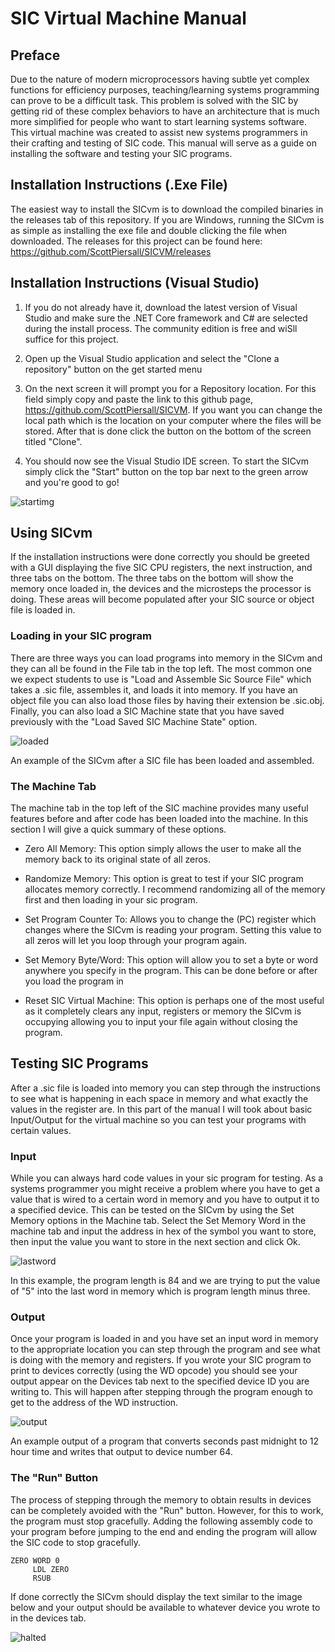 # SIC Virtual Machine Manual 

## Preface

Due to the nature of modern microprocessors having subtle yet complex functions for efficiency purposes, teaching/learning systems programming can prove to be a difficult task. This problem is solved with the SIC by getting rid of these complex behaviors to have an architecture that is much more simplified for people who want to start learning systems software. This virtual machine was created to assist new systems programmers in their crafting and testing of SIC code. This manual will serve as a guide on installing the software and testing your SIC programs.

## Installation Instructions (.Exe File)

The easiest way to install the SICvm is to download the compiled binaries in the releases tab of this repository. If you are Windows, running the SICvm is as simple as installing the exe file and double clicking the file when downloaded. The releases for this project can be found here: https://github.com/ScottPiersall/SICVM/releases

## Installation Instructions (Visual Studio)

1. If you do not already have it, download the latest version of Visual Studio and make sure the .NET Core framework and C# are selected during the install process. The community edition is free and wiSll suffice for this project.

2. Open up the Visual Studio application and select the "Clone a repository" button on the get started menu

3. On the next screen it will prompt you for a Repository location. For this field simply copy and paste the link to this github page, https://github.com/ScottPiersall/SICVM. If you want you can change the local path which is the location on your computer where the files will be stored. After that is done click the button on the bottom of the screen titled "Clone".

4. You should now see the Visual Studio IDE screen. To start the SICvm simply click the "Start" button on the top bar next to the green arrow and you're good to go!

![startimg](https://github.com/EllisLevine/imagesForSICmanual/blob/main/start.PNG)


## Using SICvm

If the installation instructions were done correctly you should be greeted with a GUI displaying the five SIC CPU registers, the next instruction, and three tabs on the bottom. The three tabs on the bottom will show the memory once loaded in, the devices and the microsteps the processor is doing. These areas will become populated after your SIC source or object file is loaded in.

### Loading in your SIC program

There are three ways you can load programs into memory in the SICvm and they can all be found in the File tab in the top left. The most common one we expect students to use is "Load and Assemble Sic Source File" which takes a .sic file, assembles it, and loads it into memory. If you have an object file you can also load those files by having their extension be .sic.obj. Finally, you can also load a SIC Machine state that you have saved previously with the "Load Saved SIC Machine State" option.

![loaded](https://github.com/EllisLevine/imagesForSICmanual/blob/main/loaded%20program.PNG)

An example of the SICvm after a SIC file has been loaded and assembled.

### The Machine Tab

The machine tab in the top left of the SIC machine provides many useful features before and after code has been loaded into the machine. In this section I will give a quick summary of these options.

* Zero All Memory: This option simply allows the user to make all the memory back to its original state of all zeros.

* Randomize Memory: This option is great to test if your SIC program allocates memory correctly. I recommend randomizing all of the memory first and then loading in your sic program.

* Set Program Counter To: Allows you to change the (PC) register which changes where the SICvm is reading your program. Setting this value to all zeros will let you loop through your program again.

* Set Memory Byte/Word: This option will allow you to set a byte or word anywhere you specify in the program. This can be done before or after you load the program in

* Reset SIC Virtual Machine: This option is perhaps one of the most useful as it completely clears any input, registers or memory the SICvm is occupying allowing you to input your file again without closing the program.


## Testing SIC Programs

After a .sic file is loaded into memory you can step through the instructions to see what is happening in each space in memory and what exactly the values in the register are. In this part of the manual I will took about basic Input/Output for the virtual machine so you can test your programs with certain values.

### Input

While you can always hard code values in your sic program for testing. As a systems programmer you might receive a problem where you have to get a value that is wired to a certain word in memory and you have to output it to a specified device. This can be tested on the SICvm by using the Set Memory options in the Machine tab. Select the  Set Memory Word in the machine tab and input the address in hex of the symbol you want to store, then input the value you want to store in the next section and click Ok.

![lastword](https://github.com/EllisLevine/imagesForSICmanual/blob/main/lastword.PNG)

In this example, the program length is 84 and we are trying to put the value of "5" into the last word in memory which is program length minus three.

### Output 

Once your program is loaded in and you have set an input word in memory to the appropriate location you can step through the program and see what is doing with the memory and registers. If you wrote your SIC program to print to devices correctly (using the WD opcode) you should see your output appear on the Devices tab next to the specified device ID you are writing to. This will happen after stepping through the program enough to get to the address of the WD instruction.

![output](https://github.com/EllisLevine/imagesForSICmanual/blob/main/output.PNG)

An example output of a program that converts seconds past midnight to 12 hour time and writes that output to device number 64.

### The "Run" Button

The process of stepping through the memory to obtain results in devices can be completely avoided with the "Run" button. However, for this to work, the program must stop gracefully. Adding the following assembly code to your program before jumping to the end and ending the program will allow the SIC code to stop gracefully.

```
ZERO WORD 0
     LDL ZERO
     RSUB
```
If done correctly the SICvm should display the text similar to the image below and your output should be available to whatever device you wrote to in the devices tab.

![halted](https://github.com/EllisLevine/imagesForSICmanual/blob/main/halted.PNG)





